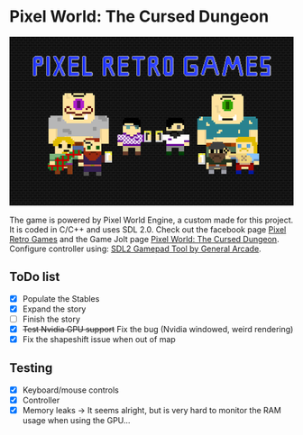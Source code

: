 # Pixel World: The Cursed Dungeon
<img src="https://github.com/PixelRetroGames-org/Pixel-World---Duel-Mode---Launcher-v2/blob/SDL2/wallpaper.png" height=300 alt="Pixel Retro Games">

The game is powered by Pixel World Engine, a custom made for this project. It is coded in C/C++ and uses SDL 2.0. Check out the facebook page [Pixel Retro Games](https://www.facebook.com/Pixel.retro.games) and the Game Jolt page [Pixel World: The Cursed Dungeon](http://gamejolt.com/games/PWTCD/214650).
Configure controller using: [SDL2 Gamepad Tool by General Arcade](http://www.generalarcade.com/gamepadtool).

## ToDo list

- [x] Populate the Stables
- [x] Expand the story
- [ ] Finish the story
- [x] ~~Test Nvidia GPU support~~ Fix the bug (Nvidia windowed, weird rendering)
- [x] Fix the shapeshift issue when out of map

## Testing

- [x] Keyboard/mouse controls
- [x] Controller
- [x] Memory leaks -> It seems alright, but is very hard to monitor the RAM usage when using the GPU...
